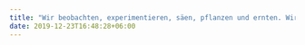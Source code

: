 ```yaml
---
title: "Wir beobachten, experimentieren, säen, pflanzen und ernten. Wir teilen unser Wissen und sind auf dem Weg zu einer lebensfreundlichen Low-Energy-Kultur."
date: 2019-12-23T16:48:28+06:00
---
```

